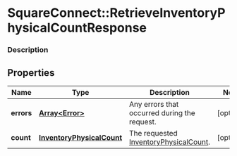 # SquareConnect::RetrieveInventoryPhysicalCountResponse

### Description



## Properties
Name | Type | Description | Notes
------------ | ------------- | ------------- | -------------
**errors** | [**Array&lt;Error&gt;**](Error.md) | Any errors that occurred during the request. | [optional] 
**count** | [**InventoryPhysicalCount**](InventoryPhysicalCount.md) | The requested [InventoryPhysicalCount](#type-inventoryphysicalcount). | [optional] 


